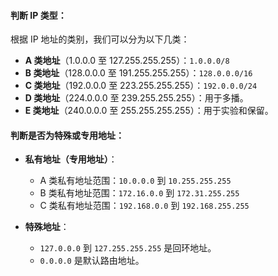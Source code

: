 #### **判断 IP 类型：**

根据 IP 地址的类别，我们可以分为以下几类：

- **A 类地址**（1.0.0.0 至 127.255.255.255）：`1.0.0.0/8`
- **B 类地址**（128.0.0.0 至 191.255.255.255）：`128.0.0.0/16`
- **C 类地址**（192.0.0.0 至 223.255.255.255）：`192.0.0.0/24`
- **D 类地址**（224.0.0.0 至 239.255.255.255）：用于多播。
- **E 类地址**（240.0.0.0 至 255.255.255.255）：用于实验和保留。
#### **判断是否为特殊或专用地址：**

- **私有地址（专用地址）**：
    - A 类私有地址范围：`10.0.0.0` 到 `10.255.255.255`
    - B 类私有地址范围：`172.16.0.0` 到 `172.31.255.255`
    - C 类私有地址范围：`192.168.0.0` 到 `192.168.255.255`

- **特殊地址**：
    - `127.0.0.0` 到 `127.255.255.255` 是回环地址。
    - `0.0.0.0` 是默认路由地址。